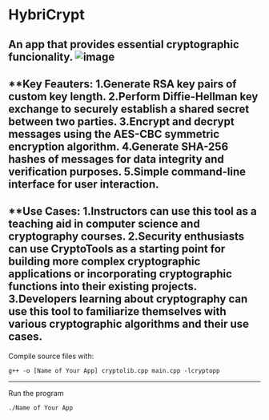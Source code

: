 # HybriCrypt
An app that provides essential cryptographic funcionality.
![image](https://user-images.githubusercontent.com/109701506/236835288-656995ac-930c-4b21-b8da-8522c2af8369.png)
--------------------------------------------------------------------------------------------------
**Key Feauters:
1.Generate RSA key pairs of custom key length.
2.Perform Diffie-Hellman key exchange to securely establish a shared secret between two parties.
3.Encrypt and decrypt messages using the AES-CBC symmetric encryption algorithm.
4.Generate SHA-256 hashes of messages for data integrity and verification purposes.
5.Simple command-line interface for user interaction.
--------------------------------------------------------------------------------------
**Use Cases:
1.Instructors can use this tool as a teaching aid in computer science and cryptography courses.
2.Security enthusiasts can use CryptoTools as a starting point for building more complex cryptographic applications or incorporating cryptographic functions into their existing projects.
3.Developers learning about cryptography can use this tool to familiarize themselves with various cryptographic algorithms and their use cases.
-------------------------------------------------------------------------------------------
Compile source files with:
```
g++ -o [Name of Your App] cryptolib.cpp main.cpp -lcryptopp
```
------------------------------------------------------------
Run the program
```
./Name of Your App
```
